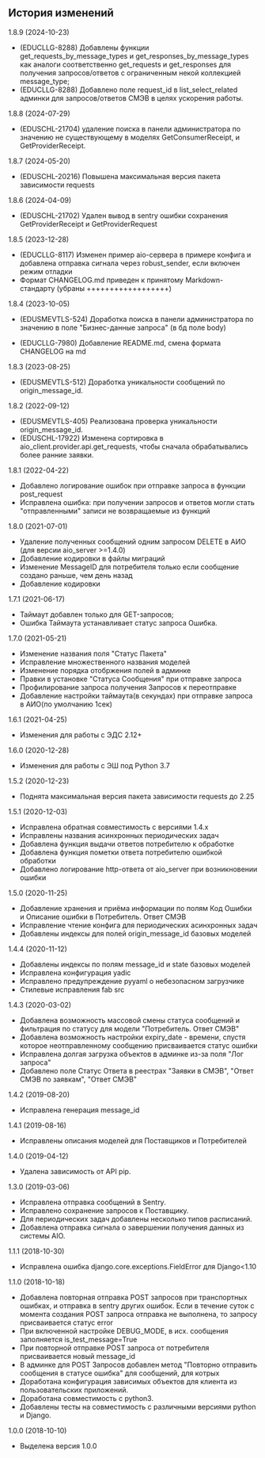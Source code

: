 История изменений
-----------------

1.8.9 (2024-10-23)

- (EDUCLLG-8288) Добавлены функции get_requests_by_message_types и get_responses_by_message_types как аналоги
соответственно get_requests и get_responses для получения запросов/ответов с
ограниченным некой коллекцией message_type;
- (EDUCLLG-8288) Добавлено поле request_id в list_select_related админки для
запросов/ответов СМЭВ в целях ускорения работы.

1.8.8 (2024-07-29)

- (EDUSCHL-21704) удаление поиска в панели администратора по значению не существующему в моделях GetConsumerReceipt,
  и GetProviderReceipt.

1.8.7 (2024-05-20)

- (EDUSCHL-20216) Повышена максимальная версия пакета зависимости requests

1.8.6 (2024-04-09)

- (EDUSCHL-21702) Удален вывод в sentry ошибки сохранения GetProviderReceipt
  и GetProviderRequest

1.8.5 (2023-12-28)

- (EDUCLLG-8117) Изменен пример aio-сервера в примере конфига и 
  добавлена отправка сигнала через robust_sender, если включен режим отладки
- Формат CHANGELOG.md приведен к принятому Markdown-стандарту (убраны ++++++++++++++++++)

1.8.4 (2023-10-05)

- (EDUSMEVTLS-524) Доработка поиска в панели администратора по значению
  в поле "Бизнес-данные запроса" (в бд поле body)

- (EDUCLLG-7980) Добавление README.md, смена формата CHANGELOG на md

1.8.3 (2023-08-25)

- (EDUSMEVTLS-512) Доработка уникальности сообщений по origin_message_id.

1.8.2 (2022-09-12)

- (EDUSMEVTLS-405) Реализована проверка уникальности origin_message_id.
- (EDUSCHL-17922) Изменена сортировка в aio_client.provider.api.get_requests,
   чтобы сначала обрабатывались более ранние заявки.

1.8.1 (2022-04-22)

- Добавлено логирование ошибок при отправке запроса в функции post_request
- Исправлена ошибка: при получении запросов и ответов могли стать "отправленными" записи не возвращаемые из функций

1.8.0 (2021-07-01)

- Удаление полученных сообщений одним запросом DELETE в АИО (для версии aio_server >=1.4.0)
- Добавление кодировки в файлы миграций
- Изменение MessageID для потребителя только если сообщение создано раньше, чем день назад
- Добавление кодировки

1.7.1 (2021-06-17)

- Таймаут добавлен только для GET-запросов;
- Ошибка Таймаута устанавливает статус запроса Ошибка.

1.7.0 (2021-05-21)

- Изменение названия поля "Статус Пакета"
- Исправление множественного названия моделей
- Изменение порядка отобржения полей в админке
- Правки в установке "Статуса Сообщения" при отправке запроса
- Профилирование запроса получения Запросов к переотправке
- Добавление настройки таймаута(в секундах) при отправке запроса в АИО(по умолчанию 1сек)

1.6.1 (2021-04-25)

- Изменения для работы с ЭДС 2.12+

1.6.0 (2020-12-28)

- Изменения для работы с ЭШ под Python 3.7

1.5.2 (2020-12-23)

- Поднята максимальная версия пакета зависимости requests до 2.25

1.5.1 (2020-12-03)

- Исправлена обратная совместимость с версиями 1.4.x
- Исправлены названия асинхронных периодических задач
- Добавлена функция выдачи ответов потребителю к обработке
- Добавлена функция пометки ответа потребителю ошибкой обработки
- Добавлено логирование http-ответа от aio_server при возникновении ошибки

1.5.0 (2020-11-25)

- Добавление хранения и приёма информации по полям Код Ошибки и
Описание ошибки в Потребитель. Ответ СМЭВ
- Исправление чтение конфига для периодических асинхронных задач
- Добавлены индексы для полей origin_message_id базовых моделей

1.4.4 (2020-11-12)

- Добавлены индексы по полям message_id и state базовых моделей
- Исправлена конфигурация yadic
- Исправлено предупреждение pyyaml о небезопасном загрузчике
- Стилевые исправления fab src

1.4.3 (2020-03-02)

- Добавлена возможность массовой смены статуса сообщений 
и фильтрация по статусу для модели "Потребитель. Ответ СМЭВ"
- Добавлена возможность настройки expiry_date - времени, спустя которое 
неотправленному сообщению присваивается статус ошибки
- Исправлена долгая загрузка объектов в админке из-за поля "Лог запроса"
- Добавлено поле Статус Ответа в реестрах "Заявки в СМЭВ", "Ответ СМЭВ по заявкам",
"Ответ СМЭВ"

1.4.2 (2019-08-20)

- Исправлена генерация message_id

1.4.1 (2019-08-16)

- Исправлены описания моделей для Поставщиков и Потребителей

1.4.0 (2019-04-12)

- Удалена зависимость от API pip.

1.3.0 (2019-03-06)

- Исправлена отправка сообщений в Sentry.
- Исправлено сохранение запросов к Поставщику.
- Для периодических задач добавлены несколько типов расписаний.
- Добавлена отправка сигнала о завершении получения данных из системы AIO.

1.1.1 (2018-10-30)

- Исправлена ошибка django.core.exceptions.FieldError для Django<1.10

1.1.0 (2018-10-18)

- Добавлена повторная отправка POST запросов при транспортных ошибках, и отправка
в sentry других ошибок. Если в течение суток с момента создания POST запроса
 отправка не выполнена, то запросу присваивается статус error
- При включенной настройке DEBUG_MODE, в исх. сообщения заполняется
is_test_message=True
- При повторной отправке POST запроса от потребителя присваивается новый message_id
- В админке для POST Запросов добавлен метод "Повторно отправить сообщения в статусе ошибка"
для сообщений, для котрых
- Доработана конфигурация зависимых объектов для клиента из пользовательских
  приложений.
- Доработана совместимость с python3.
- Добавлены тесты на совместимость с различными версиями python и Django.

1.0.0 (2018-10-10)

- Выделена версия 1.0.0
